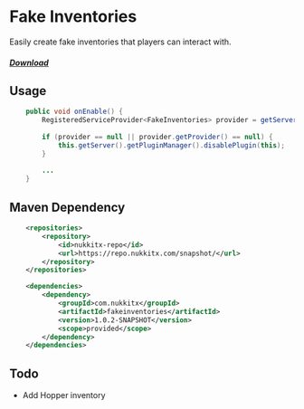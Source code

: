 # Fake Inventories

Easily create fake inventories that players can interact with.

##### [Download](https://github.com/NukkitX/FakeInventories/releases)

## Usage

```java
    public void onEnable() {
        RegisteredServiceProvider<FakeInventories> provider = getServer().getServiceManager().getProvider(FakeInventories.class);
        
        if (provider == null || provider.getProvider() == null) {
            this.getServer().getPluginManager().disablePlugin(this);
        }
        
        ...
    }
``` 

## Maven Dependency

```xml
    <repositories>
        <repository>
            <id>nukkitx-repo</id>
            <url>https://repo.nukkitx.com/snapshot/</url>
        </repository>
    </repositories>

    <dependencies>
        <dependency>
            <groupId>com.nukkitx</groupId>
            <artifactId>fakeinventories</artifactId>
            <version>1.0.2-SNAPSHOT</version>
            <scope>provided</scope>
        </dependency>
    </dependencies>
```

## Todo

- Add Hopper inventory
